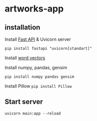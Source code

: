 # artworks-app

## installation

Install [Fast API](https://fastapi.tiangolo.com/) & Uvicorn server

`pip install fastapi "uvicorn[standart]"`

Install [word vectors](https://www.kaggle.com/datasets/leadbest/googlenewsvectorsnegative300/code)

Install numpy, pandas, gensim

`pip install numpy pandas gensim`

Install Pillow
`pip install Pillow`

## Start server

`uvicorn main:app --reload`
